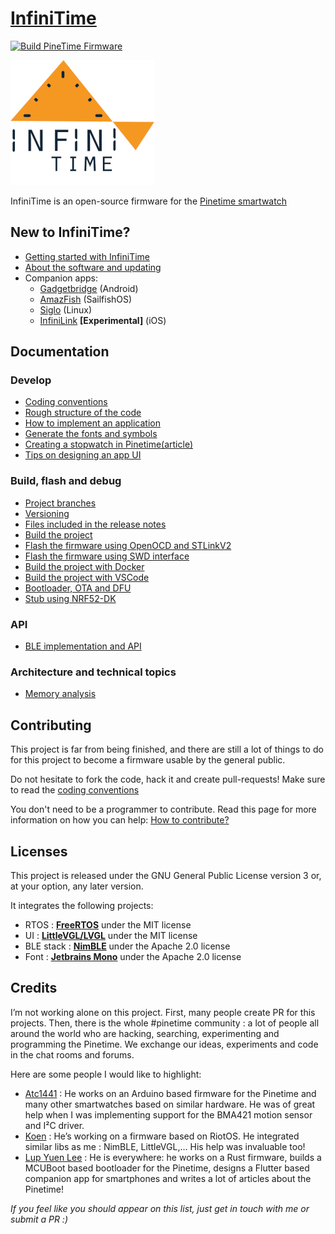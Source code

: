 # [InfiniTime](https://github.com/InfiniTimeOrg/InfiniTime)

[![Build PineTime Firmware](https://github.com/InfiniTimeOrg/InfiniTime/workflows/Build%20PineTime%20Firmware/badge.svg?branch=master)](https://github.com/InfiniTimeOrg/InfiniTime/actions)

![InfiniTime logo](images/infinitime-logo-small.jpg "InfiniTime Logo")

InfiniTime is an open-source firmware for the [Pinetime smartwatch](https://www.pine64.org/pinetime/)

## New to InfiniTime?

 - [Getting started with InfiniTime](doc/gettingStarted/gettingStarted-1.0.md)
 - [About the software and updating](doc/gettingStarted/updating-software.md)
 - Companion apps:
   - [Gadgetbridge](https://gadgetbridge.org/) (Android)
   - [AmazFish](https://openrepos.net/content/piggz/amazfish/) (SailfishOS)
   - [Siglo](https://github.com/alexr4535/siglo) (Linux)
   - [InfiniLink](https://github.com/xan-m/InfiniLink) **[Experimental]** (iOS)

## Documentation

### Develop
 - [Coding conventions](/doc/coding-convention.md)
 - [Rough structure of the code](doc/code/Intro.md)
 - [How to implement an application](doc/code/Apps.md)
 - [Generate the fonts and symbols](src/displayapp/fonts/README.md)
 - [Creating a stopwatch in Pinetime(article)](https://pankajraghav.com/2021/04/03/PINETIME-STOPCLOCK.html)
 - [Tips on designing an app UI](doc/ui_guidelines.md)

### Build, flash and debug

 - [Project branches](doc/branches.md)
 - [Versioning](doc/versioning.md)
 - [Files included in the release notes](doc/filesInReleaseNotes.md)
 - [Build the project](doc/buildAndProgram.md)
 - [Flash the firmware using OpenOCD and STLinkV2](doc/openOCD.md)
 - [Flash the firmware using SWD interface](doc/SWD.md)
 - [Build the project with Docker](doc/buildWithDocker.md)
 - [Build the project with VSCode](doc/buildWithVScode.md)
 - [Bootloader, OTA and DFU](./bootloader/README.md)
 - [Stub using NRF52-DK](./doc/PinetimeStubWithNrf52DK.md)

### API

 - [BLE implementation and API](./doc/ble.md)

### Architecture and technical topics

 - [Memory analysis](./doc/MemoryAnalysis.md)

## Contributing

This project is far from being finished, and there are still a lot of things to do for this project to become a firmware usable by the general public.

Do not hesitate to fork the code, hack it and create pull-requests! Make sure to read the [coding conventions](/doc/coding-convention.md)

You don't need to be a programmer to contribute. Read this page for more information on how you can help: [How to contribute?](doc/contribute.md)

## Licenses

This project is released under the GNU General Public License version 3 or, at your option, any later version.

It integrates the following projects:
 - RTOS : **[FreeRTOS](https://freertos.org)** under the MIT license
 - UI : **[LittleVGL/LVGL](https://lvgl.io/)** under the MIT license
 - BLE stack : **[NimBLE](https://github.com/apache/mynewt-nimble)** under the Apache 2.0 license
 - Font : **[Jetbrains Mono](https://www.jetbrains.com/fr-fr/lp/mono/)** under the Apache 2.0 license

## Credits

I’m not working alone on this project. First, many people create PR for this projects. Then, there is the whole #pinetime community : a lot of people all around the world who are hacking, searching, experimenting and programming the Pinetime. We exchange our ideas, experiments and code in the chat rooms and forums.

Here are some people I would like to highlight:

 - [Atc1441](https://github.com/atc1441/) : He works on an Arduino based firmware for the Pinetime and many other smartwatches based on similar hardware. He was of great help when I was implementing support for the BMA421 motion sensor and I²C driver.
 - [Koen](https://github.com/bosmoment) : He’s working on a firmware based on RiotOS. He integrated similar libs as me : NimBLE, LittleVGL,… His help was invaluable too!
 - [Lup Yuen Lee](https://github.com/lupyuen) : He is everywhere: he works on a Rust firmware, builds a MCUBoot based bootloader for the Pinetime, designs a Flutter based companion app for smartphones and writes a lot of articles about the Pinetime!

*If you feel like you should appear on this list, just get in touch with me or submit a PR :)*
